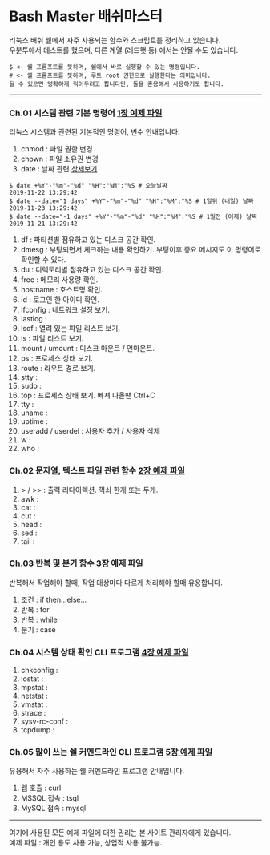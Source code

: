 
# Bash Master 배쉬마스터
리눅스 배쉬 쉘에서 자주 사용되는 함수와 스크립트를 정리하고 있습니다.  
우분투에서 테스트를 했으며, 다른 계열 (레드햇 등) 에서는 안될 수도 있습니다.
```
$ <- 쉘 프롬프트를 뜻하며, 쉘에서 바로 실행할 수 있는 명령입니다.
# <- 쉘 프롬프트를 뜻하며, 루트 root 권한으로 실행한다는 의미입니다.
될 수 있으면 명확하게 적어두려고 합니다만, 둘을 혼용해서 사용하기도 합니다.
```

----

### Ch.01 시스템 관련 기본 명령어 [1장 예제 파일](https://github.com/bash-master/bash-master.github.io/tree/master/ch.01)
리눅스 시스템과 관련된 기본적인 명령어, 변수 안내입니다.

1. chmod : 파일 권한 변경
1. chown : 파일 소유권 변경
1. date : 날짜 관련 [상세보기](https://github.com/bash-master/bash-master.github.io/blob/master/ch.01/ch.01.data.sh)
```
$ date +%Y"-"%m"-"%d" "%H":"%M":"%S # 오늘날짜 
2019-11-22 13:29:42
$ date --date="1 days" +%Y"-"%m"-"%d" "%H":"%M":"%S # 1일뒤 (내일) 날짜
2019-11-23 13:29:42
$ date --date="-1 days" +%Y"-"%m"-"%d" "%H":"%M":"%S # 1일전 (어제) 날짜
2019-11-21 13:29:42
```
1. df : 파티션별 점유하고 있는 디스크 공간 확인.
1. dmesg : 부팅되면서 체크하는 내용 확인하기. 부팅이후 중요 메시지도 이 명령어로 확인할 수 있다.
1. du : 디렉토리별 점유하고 있는 디스크 공간 확인.
1. free : 메모리 사용량 확인.
1. hostname : 호스트명 확인.
1. id : 로그인 한 아이디 확인.
1. ifconfig : 네트워크 설정 보기.
1. lastlog : 
1. lsof : 열려 있는 파일 리스트 보기.
1. ls : 파일 리스트 보기.
1. mount / umount : 디스크 마운트 / 언마운트.
1. ps : 프로세스 상태 보기.
1. route : 라우트 경로 보기.
1. stty : 
1. sudo : 
1. top : 프로세스 상태 보기. 빠져 나올땐 Ctrl+C
1. tty : 
1. uname : 
1. uptime : 
1. useradd / userdel : 사용자 추가 / 사용자 삭제
1. w : 
1. who : 


### Ch.02 문자열, 텍스트 파일 관련 함수 [2장 예제 파일](https://github.com/bash-master/bash-master.github.io/tree/master/ch.02)

1. &gt; / &gt;&gt; : 출력 리다이렉션. 꺽쇠 한개 또는 두개.
1. awk : 
1. cat : 
1. cut : 
1. head : 
1. sed : 
1. tail : 


### Ch.03 반복 및 분기 함수 [3장 예제 파일](https://github.com/bash-master/bash-master.github.io/tree/master/ch.03)
반복해서 작업해야 할때, 작업 대상마다 다르게 처리해야 할때 유용합니다.

1. 조건 : if then...else...
1. 반복 : for
1. 반복 : while
1. 분기 : case


### Ch.04 시스템 상태 확인 CLI 프로그램 [4장 예제 파일](https://github.com/bash-master/bash-master.github.io/tree/master/ch.04)

1. chkconfig : 
1. iostat : 
1. mpstat :
1. netstat : 
1. vmstat : 
1. strace : 
1. sysv-rc-conf : 
1. tcpdump : 


### Ch.05 많이 쓰는 쉘 커멘드라인 CLI 프로그램 [5장 예제 파일](https://github.com/bash-master/bash-master.github.io/tree/master/ch.05)
유용해서 자주 사용하는 쉘 커멘드라인 프로그램 안내입니다.

1. 웹 호출 : curl
1. MSSQL 접속 : tsql
1. MySQL 접속 : mysql

----

여기에 사용된 모든 예제 파일에 대한 권리는 본 사이트 관리자에게 있습니다.  
예제 파일 : 개인 용도 사용 가능, 상업적 사용 불가능.

